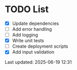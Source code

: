 # TODO List

- [x] Update dependencies
- [ ] Add error handling
- [ ] Add logging
- [x] Write unit tests
- [ ] Create deployment scripts
- [x] Add input validation

Last updated: 2025-06-19 12:31
